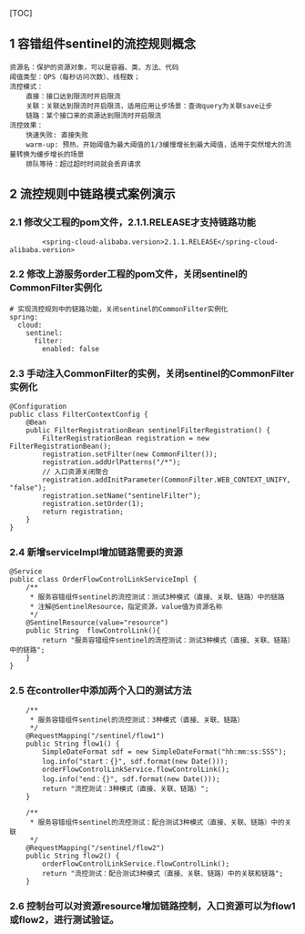 [TOC]
## 1 容错组件sentinel的流控规则概念
```
资源名：保护的资源对象，可以是容器、类、方法、代码
阈值类型：QPS（每秒访问次数）、线程数；
流控模式：
    直接：接口达到限流时开启限流
    关联：关联达到限流时开启限流，适用应用让步场景：查询query为关联save让步
    链路：某个接口来的资源达到限流时开启限流
流控效果：
    快速失败: 直接失败
    warm-up: 预热，开始阈值为最大阈值的1/3缓慢增长到最大阈值，适用于突然增大的流量转换为缓步增长的场景
    排队等待：超过超时时间就会丢弃请求
```
## 2 流控规则中链路模式案例演示
### 2.1 修改父工程的pom文件，2.1.1.RELEASE才支持链路功能
```
        <spring-cloud-alibaba.version>2.1.1.RELEASE</spring-cloud-alibaba.version>
```
### 2.2 修改上游服务order工程的pom文件，关闭sentinel的CommonFilter实例化
```
# 实现流控规则中的链路功能，关闭sentinel的CommonFilter实例化
spring:
  cloud:
    sentinel:
      filter:
        enabled: false
```
### 2.3 手动注入CommonFilter的实例，关闭sentinel的CommonFilter实例化
```
@Configuration
public class FilterContextConfig {
    @Bean
    public FilterRegistrationBean sentinelFilterRegistration() {
        FilterRegistrationBean registration = new FilterRegistrationBean();
        registration.setFilter(new CommonFilter());
        registration.addUrlPatterns("/*");
        // 入口资源关闭聚合
        registration.addInitParameter(CommonFilter.WEB_CONTEXT_UNIFY, "false");
        registration.setName("sentinelFilter");
        registration.setOrder(1);
        return registration;
    }
}
```
### 2.4 新增serviceImpl增加链路需要的资源
```
@Service
public class OrderFlowControlLinkServiceImpl {
    /**
     * 服务容错组件sentinel的流控测试：测试3种模式（直接、关联、链路）中的链路
     * 注解@SentinelResource，指定资源，value值为资源名称
     */
    @SentinelResource(value="resource")
    public String  flowControlLink(){
        return "服务容错组件sentinel的流控测试：测试3种模式（直接、关联、链路）中的链路";
    }
}
```
### 2.5 在controller中添加两个入口的测试方法
```
    /**
     * 服务容错组件sentinel的流控测试：3种模式（直接、关联、链路）
     */
    @RequestMapping("/sentinel/flow1")
    public String flow1() {
        SimpleDateFormat sdf = new SimpleDateFormat("hh:mm:ss:SSS");
        log.info("start：{}", sdf.format(new Date()));
        orderFlowControlLinkService.flowControlLink();
        log.info("end：{}", sdf.format(new Date()));
        return "流控测试：3种模式（直接、关联、链路）";
    }

    /**
     * 服务容错组件sentinel的流控测试：配合测试3种模式（直接、关联、链路）中的关联
     */
    @RequestMapping("/sentinel/flow2")
    public String flow2() {
        orderFlowControlLinkService.flowControlLink();
        return "流控测试：配合测试3种模式（直接、关联、链路）中的关联和链路";
    }
```
### 2.6 控制台可以对资源resource增加链路控制，入口资源可以为flow1或flow2，进行测试验证。